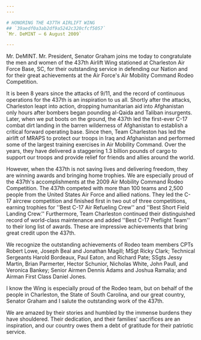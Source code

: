 ```yaml
---
---

# HONORING THE 437TH AIRLIFT WING
## `39aedf0a3ab2df9a5242c320cfcf5057`
`Mr. DeMINT — 6 August 2009`

---
```



Mr. DeMINT. Mr. President, Senator Graham joins me today to 
congratulate the men and women of the 437th Airlift Wing stationed at 
Charleston Air Force Base, SC, for their outstanding service in 
defending our Nation and for their great achievements at the Air 
Force's Air Mobility Command Rodeo Competition.

It is been 8 years since the attacks of 9/11, and the record of 
continuous operations for the 437th is an inspiration to us all. 
Shortly after the attacks, Charleston leapt into action, dropping 
humanitarian aid into Afghanistan only hours after bombers began 
pounding al-Qaida and Taliban insurgents. Later, when we put boots on 
the ground, the 437th led the first-ever C-17 combat dirt landing in 
the barren wilderness of Afghanistan to establish a critical forward 
operating base. Since then, Team Charleston has led the airlift of 
MRAPS to protect our troops in Iraq and Afghanistan and performed some 
of the largest training exercises in Air Mobility Command. Over the 
years, they have delivered a staggering 1.3 billion pounds of cargo to 
support our troops and provide relief for friends and allies around the 
world.

However, when the 437th is not saving lives and delivering freedom, 
they are winning awards and bringing home trophies. We are especially 
proud of the 437th's accomplishments at the 2009 Air Mobility Command 
Rodeo Competition. The 437th competed with more than 100 teams and 
2,500 people from the United States Air Force and allied nations. They 
led the C-17 aircrew competition and finished first in two out of three 
competitions, earning trophies for ''Best C-17 Air Refueling Crew'' and 
''Best Short Field Landing Crew.'' Furthermore, Team Charleston 
continued their distinguished record of world-class maintenance and 
added ''Best C-17 Preflight Team'' to their long list of awards. These 
are impressive achievements that bring great credit upon the 437th.

We recognize the outstanding achievements of Rodeo team members CPTs 
Robert Lowe, Joseph Beal and Jonathan Magill; MSgt Ricky Clark; 
Technical Sergeants Harold Bordeaux, Paul Eaton, and Richard Pate; 
SSgts Jessy Martin, Brian Parmerter, Hector Schunior, Nicholas White, 
John Paull, and Veronica Bankey; Senior Airmen Dennis Adams and Joshua 
Ramalia; and Airman First Class Daniel Jones.

I know the Wing is especially proud of the Rodeo team, but on behalf 
of the people in Charleston, the State of South Carolina, and our great 
country, Senator Graham and I salute the outstanding work of the 437th.



We are amazed by their stories and humbled by the immense burdens 
they have shouldered. Their dedication, and their families' sacrifices 
are an inspiration, and our country owes them a debt of gratitude for 
their patriotic service.
